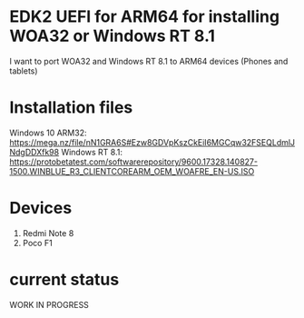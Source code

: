 # EDK2 UEFI for ARM64 for installing WOA32 or Windows RT 8.1
I want to port WOA32 and Windows RT 8.1 to ARM64 devices (Phones and tablets)

# Installation files
Windows 10 ARM32: https://mega.nz/file/nN1GRA6S#Ezw8GDVpKszCkEiI6MGCqw32FSEQLdmlJNdgDDXfk98
Windows RT 8.1: https://protobetatest.com/softwarerepository/9600.17328.140827-1500.WINBLUE_R3_CLIENTCOREARM_OEM_WOAFRE_EN-US.ISO

# Devices
1. Redmi Note 8
2. Poco F1

# current status
WORK IN PROGRESS
